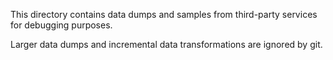 This directory contains data dumps and samples from third-party services for debugging purposes.

Larger data dumps and incremental data transformations are ignored by git.
